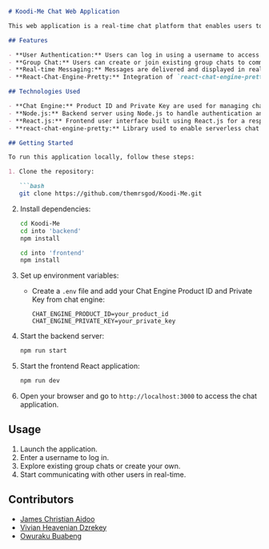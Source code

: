 
```markdown
# Koodi-Me Chat Web Application

This web application is a real-time chat platform that enables users to communicate via group chats. It is built using Chat Engine, Node.js for the backend, and React.js for the frontend. The app allows users to log in using a username and participate in group chats.

## Features

- **User Authentication:** Users can log in using a username to access the chat application.
- **Group Chat:** Users can create or join existing group chats to communicate with multiple participants simultaneously.
- **Real-time Messaging:** Messages are delivered and displayed in real-time within the chat interface.
- **React-Chat-Engine-Pretty:** Integration of `react-chat-engine-pretty` library to provide serverless chat functionality in the React app.

## Technologies Used

- **Chat Engine:** Product ID and Private Key are used for managing chat functionality.
- **Node.js:** Backend server using Node.js to handle authentication and manage chat functionality.
- **React.js:** Frontend user interface built using React.js for a responsive and dynamic experience.
- **react-chat-engine-pretty:** Library used to enable serverless chat within the React application.

## Getting Started

To run this application locally, follow these steps:

1. Clone the repository:

   ```bash
   git clone https://github.com/themrsgod/Koodi-Me.git
   ```

2. Install dependencies:

   ```bash
   cd Koodi-Me
   cd into 'backend'
   npm install

   cd into 'frontend'
   npm install

   ```

3. Set up environment variables:
   - Create a `.env` file and add your Chat Engine Product ID and Private Key from chat engine:

     ```env
     CHAT_ENGINE_PRODUCT_ID=your_product_id
     CHAT_ENGINE_PRIVATE_KEY=your_private_key
     ```

4. Start the backend server:

   ```bash
   npm run start
   ```

5. Start the frontend React application:

   ```bash
   npm run dev
   ```

6. Open your browser and go to `http://localhost:3000` to access the chat application.

## Usage

1. Launch the application.
2. Enter a username to log in.
3. Explore existing group chats or create your own.
4. Start communicating with other users in real-time.

## Contributors

- [James Christian Aidoo](https://github.com/ghjimchris)
- [Vivian Heavenian Dzrekey](https://github.com/themrsgod)
- [Owuraku Buabeng](https://github.com/kuukudev)

